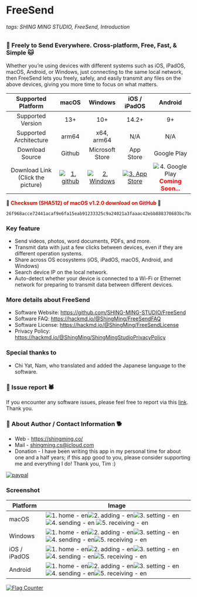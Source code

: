 # FreeSend
###### tags: SHING MING STUDIO, FreeSend, Introduction

### **:tiger: Freely to Send Everywhere. Cross-platform, Free, Fast, & Simple :cat:**

Whether you’re using devices with different systems such as iOS, iPadOS, macOS, Android, or Windows, just connecting to the same local network, then FreeSend lets you freely, safely, and easily transmit any files on the above devices, giving you more time to focus on what matters.


|        Supported Platform         |                                                            macOS                                                            |                                                   Windows                                                    |                                                   iOS / iPadOS                                                   |                                                Android                                                |
|:---------------------------------:|:---------------------------------------------------------------------------------------------------------------------------:|:------------------------------------------------------------------------------------------------------------:|:----------------------------------------------------------------------------------------------------------------:|:-----------------------------------------------------------------------------------------------------:|
|        Supported  Version         |                                                             13+                                                             |                                                     10+                                                      |                                                      14.2+                                                       |                                                  9+                                                   |
|      Supported Architecture       |                                                            arm64                                                            |                                                  x64, arm64                                                  |                                                       N/A                                                        |                                                  N/A                                                  |
|          Download Source          |                                                           Github                                                            |                                               Microsoft Store                                                |                                                    App Store                                                     |                                              Google Play                                              |
| Download Link (Click the picture) | [![1. github](https://hackmd.io/_uploads/SJltNPi6p.png)](https://github.com/SHING-MING-STUDIO/FreeSend/releases/tag/v1.2.0) | [![2. Windows](https://hackmd.io/_uploads/By3t4Psap.png)](https://www.microsoft.com/store/apps/9NK38N2TXDGG) | [![3. App Store](https://hackmd.io/_uploads/r1X54vopT.png)](https://apps.apple.com/us/app/freesend/id6478240515) | ![4. Google Play](https://hackmd.io/_uploads/Bksc4Poap.png) **<font color=red>Coming Soon...</font>** |

**:owl: <font color=cake>Checksum (SHA512) of macOS v1.2.0 download on GitHub</font> :eagle:**
```
26f968acce72441acaf9e6fa15eab91233325c9a24021a3faaac42ebb888370683bc7bd9f0319da02bf1cc57f716d603d985fd749457740fc7e19c78281c3809
```

### **Key feature**
- Send videos, photos, word documents, PDFs, and more.
- Transmit data with just a few clicks between devices, even if they are different operation systems.
- Share across OS ecosystems (iOS, iPadOS, macOS, Android, and Windows)
- Search device IP on the local network.
- Auto-detect whether your device is connected to a Wi-Fi or Ethernet network for preparing to transmit data between different devices.

### **More details about FreeSend**
- Software Website: https://github.com/SHING-MING-STUDIO/FreeSend
- Software FAQ: https://hackmd.io/@ShingMing/FreeSendFAQ
- Software License: https://hackmd.io/@ShingMing/FreeSendLicense
- Privacy Policy: https://hackmd.io/@ShingMing/ShingMingStudioPrivacyPolicy

### **Special thanks to**
- Chi Yat, Nam, who translated and added the Japanese language to the software.

### **:bug: Issue report :spider:**
If you encounter any software issues, please feel free to report via this [link](https://github.com/SHING-MING-STUDIO/FreeSend/issues). Thank you.

### **:tiger: About Author / Contact Information :dog2:**
- Web - https://shingming.co/
- Mail - shingming.cs@icloud.com
- Donation - I have been writing this app in my personal time for about one and a half years; if this app good to you, please consider supporting me and everything I do! Thank you, Tim :)

[![paypal](https://hackmd.io/_uploads/S16qytwCp.png)](https://www.paypal.com/paypalme/ShingMing)



### **Screenshot**
| Platform     | Image                                                                                                                                                                                                                                                                                                        |
| ------------ | ------------------------------------------------------------------------------------------------------------------------------------------------------------------------------------------------------------------------------------------------------------------------------------------------------------ |
| macOS        | ![1. home - en](https://hackmd.io/_uploads/HkhFpjER6.jpg)![2. adding - en](https://hackmd.io/_uploads/rkpcTiNAa.jpg)![3. setting - en](https://hackmd.io/_uploads/Sy_jpsEAT.jpg) ![4. sending - en](https://hackmd.io/_uploads/r1uiTi4Ap.jpg) ![5. receiving - en](https://hackmd.io/_uploads/HJOias4A6.jpg) |
| Windows      | ![1. home - en](https://hackmd.io/_uploads/S1-NAiNRT.png)![2. adding - en](https://hackmd.io/_uploads/Sy-NCoERT.png)![3. setting - en](https://hackmd.io/_uploads/HJWEAs4A6.png)![4. sending - en](https://hackmd.io/_uploads/r1bNAiEC6.png)![5. receiving - en](https://hackmd.io/_uploads/HyWECiNC6.png)   |
| iOS / iPadOS | ![1. home - en](https://hackmd.io/_uploads/H19a0i4Aa.png)![2. adding - en](https://hackmd.io/_uploads/rJ9pAjNAT.png)![3. setting - en](https://hackmd.io/_uploads/Bk9pAsVCT.png)![4. sending - en](https://hackmd.io/_uploads/r19T0i4A6.png)![5. receiving - en](https://hackmd.io/_uploads/By9a0jNRa.png)   | 
| Android      | ![1. home - en](https://hackmd.io/_uploads/Hk4_Ro4CT.jpg)![2. adding - en](https://hackmd.io/_uploads/rJN_CjNR6.jpg)![3. setting - en](https://hackmd.io/_uploads/ryEdRiNCp.jpg)![4. sending - en](https://hackmd.io/_uploads/HJruRi4AT.jpg)![5. receiving - en](https://hackmd.io/_uploads/SJEORoVR6.jpg)   |


<a href="https://info.flagcounter.com/w6uO"><img src="https://s01.flagcounter.com/countxl/w6uO/bg_FFFFFF/txt_000000/border_CCCCCC/columns_4/maxflags_12/viewers_0/labels_0/pageviews_1/flags_0/percent_0/" alt="Flag Counter" border="0"></a>